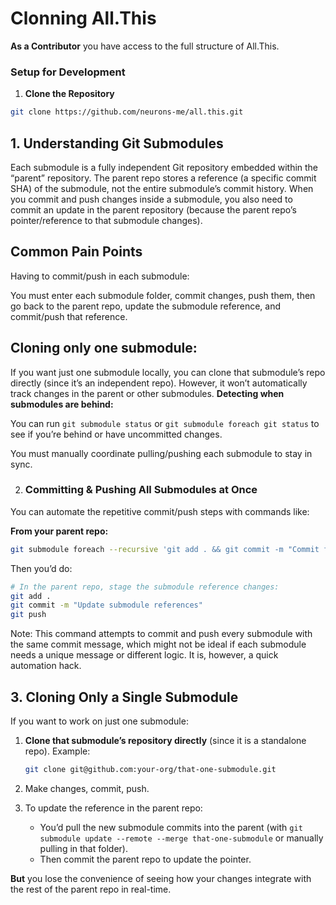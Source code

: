 # **Clonning All.This**
 **As a Contributor** you have access to the full structure of All.This. 

### **Setup for Development**

1. **Clone the Repository**
```bash
git clone https://github.com/neurons-me/all.this.git
```

## 1. Understanding Git Submodules
Each submodule is a fully independent Git repository embedded within the “parent” repository.
The parent repo stores a reference (a specific commit SHA) of the submodule, not the entire submodule’s commit history.
When you commit and push changes inside a submodule, you also need to commit an update in the parent repository (because the parent repo’s pointer/reference to that submodule changes).

## Common Pain Points
Having to commit/push in each submodule:

You must enter each submodule folder, commit changes, push them, then go back to the parent repo, update the submodule reference, and commit/push that reference.

## Cloning only one submodule:
If you want just one submodule locally, you can clone that submodule’s repo directly (since it’s an independent repo). However, it won’t automatically track changes in the parent or other submodules.
**Detecting when submodules are behind:**

You can run `git submodule status` or `git submodule foreach git status` to see if you’re behind or have uncommitted changes.

You must manually coordinate pulling/pushing each submodule to stay in sync.

2. ### Committing & Pushing All Submodules at Once
You can automate the repetitive commit/push steps with commands like:

**From your parent repo:**

```bash
git submodule foreach --recursive 'git add . && git commit -m "Commit from script" && git push'
```

Then you’d do:

```bash
# In the parent repo, stage the submodule reference changes:
git add .
git commit -m "Update submodule references"
git push
```

Note: This command attempts to commit and push every submodule with the same commit message, which might not be ideal if each submodule needs a unique message or different logic. It is, however, a quick automation hack.

## 3. Cloning Only a Single Submodule
If you want to work on just one submodule:

1. **Clone that submodule’s repository directly** (since it is a standalone repo). Example:

   ```bash
   git clone git@github.com:your-org/that-one-submodule.git
   ```

2. Make changes, commit, push.
3. To update the reference in the parent repo:
   - You’d pull the new submodule commits into the parent (with `git submodule update --remote --merge that-one-submodule` or manually pulling in that folder).
   - Then commit the parent repo to update the pointer.

**But** you lose the convenience of seeing how your changes integrate with the rest of the parent repo in real-time.